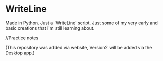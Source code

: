 # WriteLine
Made in Python.
Just a 'WriteLine' script.
Just some of my very early and basic creations that i'm still learning about.


//Practice notes

(This repository was added via website, Version2 will be added via the Desktop app.)
